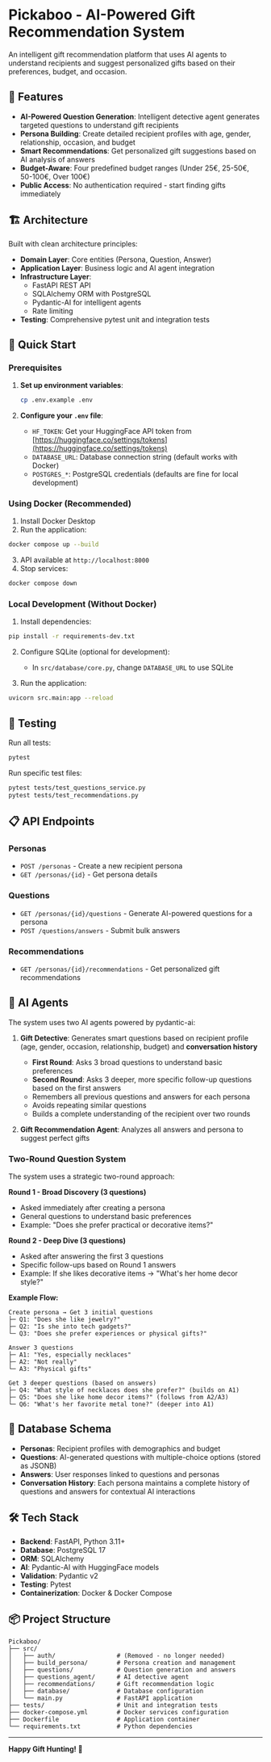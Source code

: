 # Pickaboo - AI-Powered Gift Recommendation System

An intelligent gift recommendation platform that uses AI agents to understand recipients and suggest personalized gifts based on their preferences, budget, and occasion.

## 🎁 Features

- **AI-Powered Question Generation**: Intelligent detective agent generates targeted questions to understand gift recipients
- **Persona Building**: Create detailed recipient profiles with age, gender, relationship, occasion, and budget
- **Smart Recommendations**: Get personalized gift suggestions based on AI analysis of answers
- **Budget-Aware**: Four predefined budget ranges (Under 25€, 25-50€, 50-100€, Over 100€)
- **Public Access**: No authentication required - start finding gifts immediately

## 🏗️ Architecture

Built with clean architecture principles:

- **Domain Layer**: Core entities (Persona, Question, Answer)
- **Application Layer**: Business logic and AI agent integration
- **Infrastructure Layer**: 
  - FastAPI REST API
  - SQLAlchemy ORM with PostgreSQL
  - Pydantic-AI for intelligent agents
  - Rate limiting
- **Testing**: Comprehensive pytest unit and integration tests

## 🚀 Quick Start

### Prerequisites

1. **Set up environment variables**:
   ```bash
   cp .env.example .env
   ```
   
2. **Configure your `.env` file**:
   - `HF_TOKEN`: Get your HuggingFace API token from [https://huggingface.co/settings/tokens](https://huggingface.co/settings/tokens)
   - `DATABASE_URL`: Database connection string (default works with Docker)
   - `POSTGRES_*`: PostgreSQL credentials (defaults are fine for local development)

### Using Docker (Recommended)

1. Install Docker Desktop
2. Run the application:
```bash
docker compose up --build
```
3. API available at `http://localhost:8000`
4. Stop services:
```bash
docker compose down
```

### Local Development (Without Docker)

1. Install dependencies:
```bash
pip install -r requirements-dev.txt
```

2. Configure SQLite (optional for development):
   - In `src/database/core.py`, change `DATABASE_URL` to use SQLite

3. Run the application:
```bash
uvicorn src.main:app --reload
```

## 🧪 Testing

Run all tests:
```bash
pytest
```

Run specific test files:
```bash
pytest tests/test_questions_service.py
pytest tests/test_recommendations.py
```

## 📋 API Endpoints

### Personas
- `POST /personas` - Create a new recipient persona
- `GET /personas/{id}` - Get persona details

### Questions
- `GET /personas/{id}/questions` - Generate AI-powered questions for a persona
- `POST /questions/answers` - Submit bulk answers

### Recommendations
- `GET /personas/{id}/recommendations` - Get personalized gift recommendations

## 🤖 AI Agents

The system uses two AI agents powered by pydantic-ai:

1. **Gift Detective**: Generates smart questions based on recipient profile (age, gender, occasion, relationship, budget) and **conversation history**
   - **First Round**: Asks 3 broad questions to understand basic preferences
   - **Second Round**: Asks 3 deeper, more specific follow-up questions based on the first answers
   - Remembers all previous questions and answers for each persona
   - Avoids repeating similar questions
   - Builds a complete understanding of the recipient over two rounds

2. **Gift Recommendation Agent**: Analyzes all answers and persona to suggest perfect gifts

### Two-Round Question System

The system uses a strategic two-round approach:

**Round 1 - Broad Discovery (3 questions)**
- Asked immediately after creating a persona
- General questions to understand basic preferences
- Example: "Does she prefer practical or decorative items?"

**Round 2 - Deep Dive (3 questions)**
- Asked after answering the first 3 questions
- Specific follow-ups based on Round 1 answers
- Example: If she likes decorative items → "What's her home decor style?"

**Example Flow:**
```
Create persona → Get 3 initial questions
├─ Q1: "Does she like jewelry?"
├─ Q2: "Is she into tech gadgets?"
└─ Q3: "Does she prefer experiences or physical gifts?"

Answer 3 questions
├─ A1: "Yes, especially necklaces"
├─ A2: "Not really"
└─ A3: "Physical gifts"

Get 3 deeper questions (based on answers)
├─ Q4: "What style of necklaces does she prefer?" (builds on A1)
├─ Q5: "Does she like home decor items?" (follows from A2/A3)
└─ Q6: "What's her favorite metal tone?" (deeper into A1)
```

## 💾 Database Schema

- **Personas**: Recipient profiles with demographics and budget
- **Questions**: AI-generated questions with multiple-choice options (stored as JSONB)
- **Answers**: User responses linked to questions and personas
- **Conversation History**: Each persona maintains a complete history of questions and answers for contextual AI interactions

## 🛠️ Tech Stack

- **Backend**: FastAPI, Python 3.11+
- **Database**: PostgreSQL 17
- **ORM**: SQLAlchemy
- **AI**: Pydantic-AI with HuggingFace models
- **Validation**: Pydantic v2
- **Testing**: Pytest
- **Containerization**: Docker & Docker Compose

## 📦 Project Structure

```
Pickaboo/
├── src/
│   ├── auth/                 # (Removed - no longer needed)
│   ├── build_persona/        # Persona creation and management
│   ├── questions/            # Question generation and answers
│   ├── questions_agent/      # AI detective agent
│   ├── recommendations/      # Gift recommendation logic
│   ├── database/             # Database configuration
│   └── main.py               # FastAPI application
├── tests/                    # Unit and integration tests
├── docker-compose.yml        # Docker services configuration
├── Dockerfile                # Application container
└── requirements.txt          # Python dependencies
```




---

**Happy Gift Hunting! 🎉**